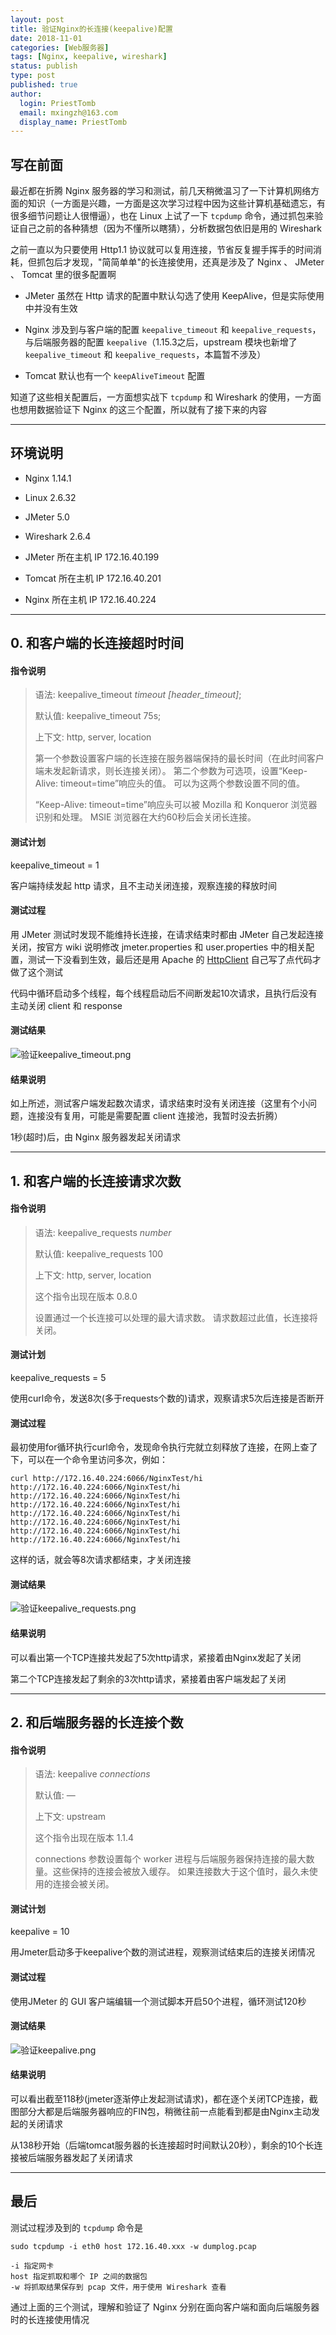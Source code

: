 ```yaml
---
layout: post
title: 验证Nginx的长连接(keepalive)配置
date: 2018-11-01
categories: [Web服务器]
tags: [Nginx, keepalive, wireshark]
status: publish
type: post
published: true
author:
  login: PriestTomb
  email: mxingzh@163.com
  display_name: PriestTomb
---
```


## 写在前面

最近都在折腾 Nginx 服务器的学习和测试，前几天稍微温习了一下计算机网络方面的知识（一方面是兴趣，一方面是这次学习过程中因为这些计算机基础遗忘，有很多细节问题让人很懵逼），也在 Linux 上试了一下 `tcpdump` 命令，通过抓包来验证自己之前的各种猜想（因为不懂所以瞎猜），分析数据包依旧是用的 Wireshark

之前一直以为只要使用 Http1.1 协议就可以复用连接，节省反复握手挥手的时间消耗，但抓包后才发现，"简简单单"的长连接使用，还真是涉及了 Nginx 、 JMeter 、 Tomcat 里的很多配置啊

* JMeter 虽然在 Http 请求的配置中默认勾选了使用 KeepAlive，但是实际使用中并没有生效

* Nginx 涉及到与客户端的配置 `keepalive_timeout` 和 `keepalive_requests`，与后端服务器的配置 `keepalive`（1.15.3之后，upstream 模块也新增了 `keepalive_timeout` 和 `keepalive_requests`，本篇暂不涉及）

* Tomcat 默认也有一个 `keepAliveTimeout` 配置

知道了这些相关配置后，一方面想实战下 `tcpdump` 和 Wireshark 的使用，一方面也想用数据验证下 Nginx 的这三个配置，所以就有了接下来的内容

---

## 环境说明

* Nginx 1.14.1

* Linux 2.6.32

* JMeter 5.0

* Wireshark 2.6.4

* JMeter 所在主机 IP 172.16.40.199

* Tomcat 所在主机 IP 172.16.40.201

* Nginx 所在主机 IP 172.16.40.224

---

## 0. 和客户端的长连接超时时间

#### 指令说明

> 语法:	 keepalive_timeout *timeout [header_timeout]*;
>
> 默认值:	keepalive_timeout 75s;
>
> 上下文:	http, server, location
>
> 第一个参数设置客户端的长连接在服务器端保持的最长时间（在此时间客户端未发起新请求，则长连接关闭）。 第二个参数为可选项，设置“Keep-Alive: timeout=time”响应头的值。 可以为这两个参数设置不同的值。
>
> “Keep-Alive: timeout=time”响应头可以被 Mozilla 和 Konqueror 浏览器识别和处理。 MSIE 浏览器在大约60秒后会关闭长连接。

#### 测试计划

keepalive_timeout = 1

客户端持续发起 http 请求，且不主动关闭连接，观察连接的释放时间

#### 测试过程

用 JMeter 测试时发现不能维持长连接，在请求结束时都由 JMeter 自己发起连接关闭，按官方 wiki 说明修改 jmeter.properties 和 user.properties 中的相关配置，测试一下没看到生效，最后还是用 Apache 的 [HttpClient](https://hc.apache.org/httpcomponents-client-ga/) 自己写了点代码才做了这个测试

代码中循环启动多个线程，每个线程启动后不间断发起10次请求，且执行后没有主动关闭 client 和 response

#### 测试结果

![验证keepalive_timeout.png](https://i.loli.net/2018/10/31/5bd9b707591eb.png)

#### 结果说明

如上所述，测试客户端发起数次请求，请求结束时没有关闭连接（这里有个小问题，连接没有复用，可能是需要配置 client 连接池，我暂时没去折腾）

1秒(超时)后，由 Nginx 服务器发起关闭请求

---

## 1. 和客户端的长连接请求次数

#### 指令说明

> 语法:	keepalive_requests *number*
> 
> 默认值:	keepalive_requests 100
> 
> 上下文:	http, server, location
> 
> 这个指令出现在版本 0.8.0
> 
> 设置通过一个长连接可以处理的最大请求数。 请求数超过此值，长连接将关闭。

#### 测试计划

keepalive_requests = 5

使用curl命令，发送8次(多于requests个数的)请求，观察请求5次后连接是否断开

#### 测试过程

最初使用for循环执行curl命令，发现命令执行完就立刻释放了连接，在网上查了下，可以在一个命令里访问多次，例如：

```
curl http://172.16.40.224:6066/NginxTest/hi http://172.16.40.224:6066/NginxTest/hi http://172.16.40.224:6066/NginxTest/hi http://172.16.40.224:6066/NginxTest/hi http://172.16.40.224:6066/NginxTest/hi http://172.16.40.224:6066/NginxTest/hi http://172.16.40.224:6066/NginxTest/hi http://172.16.40.224:6066/NginxTest/hi
```

这样的话，就会等8次请求都结束，才关闭连接

#### 测试结果

![验证keepalive_requests.png](https://i.loli.net/2018/10/31/5bd9b7075572f.png)

#### 结果说明

可以看出第一个TCP连接共发起了5次http请求，紧接着由Nginx发起了关闭

第二个TCP连接发起了剩余的3次http请求，紧接着由客户端发起了关闭

---

## 2. 和后端服务器的长连接个数

#### 指令说明

> 语法:	keepalive *connections*
> 
> 默认值:	—
> 
> 上下文:	upstream
> 
> 这个指令出现在版本 1.1.4
> 
> connections 参数设置每个 worker 进程与后端服务器保持连接的最大数量。这些保持的连接会被放入缓存。 如果连接数大于这个值时，最久未使用的连接会被关闭。

#### 测试计划

keepalive = 10

用Jmeter启动多于keepalive个数的测试进程，观察测试结束后的连接关闭情况

#### 测试过程

使用JMeter 的 GUI 客户端编辑一个测试脚本开启50个进程，循环测试120秒

#### 测试结果

![验证keepalive.png](https://i.loli.net/2018/10/31/5bd9b707576a6.png)

#### 结果说明

可以看出截至118秒(jmeter逐渐停止发起测试请求)，都在逐个关闭TCP连接，截图部分大都是后端服务器响应的FIN包，稍微往前一点能看到都是由Nginx主动发起的关闭请求

从138秒开始（后端tomcat服务器的长连接超时时间默认20秒），剩余的10个长连接被后端服务器发起了关闭请求

---

## 最后

测试过程涉及到的 `tcpdump` 命令是

```
sudo tcpdump -i eth0 host 172.16.40.xxx -w dumplog.pcap

-i 指定网卡
host 指定抓取和哪个 IP 之间的数据包
-w 将抓取结果保存到 pcap 文件，用于使用 Wireshark 查看
```

通过上面的三个测试，理解和验证了 Nginx 分别在面向客户端和面向后端服务器时的长连接使用情况
